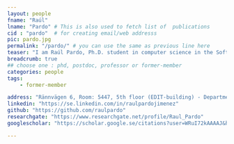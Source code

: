```yaml
---
layout: people
fname: "Raúl"
lname: "Pardo" # This is also used to fetch list of  publications
cid : "pardo"  # for creating email/web addresss
pic: pardo.jpg
permalink: "/pardo/" # you can use the same as previous line here
teaser: "I am Raúl Pardo, Ph.D. student in computer science in the Software Technology division at Deparment of Computer Science and Engineering at Chalmers University of Technology."
breadcrumb: true
## choose one : phd, postdoc, professor or former-member
categories: people
tags:
    - former-member

address: "Rännvägen 6, Room: 5447, 5th floor (EDIT-building) - Department of Computer Science and Engineering, Chalmers University of Technology, 412-96, Gothenburg, Sweden"
linkedin: "https://se.linkedin.com/in/raulpardojimenez"
github: "https://github.com/raulpardo"
researchgate: "https://www.researchgate.net/profile/Raul_Pardo"
googlescholar: "https://scholar.google.se/citations?user=WRuI72kAAAAJ&hl=en"

---
```

